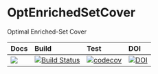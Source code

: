 # OptEnrichedSetCover

Optimal Enriched-Set Cover

| Docs | Build | Test | DOI |
|:-----|:------|:-----|:----|
| [![](https://img.shields.io/badge/docs-latest-blue.svg)](https://alyst.github.io/OptEnrichedSetCover.jl/dev) | [![Build Status](https://travis-ci.org/alyst/OptEnrichedSetCover.jl.svg)](https://travis-ci.org/alyst/OptEnrichedSetCover.jl) | [![codecov](http://codecov.io/github/alyst/OptEnrichedSetCover.jl/branch/master/graph/badge.svg)](http://codecov.io/github/alyst/OptEnrichedSetCover.jl) | [![DOI](https://zenodo.org/badge/91377792.svg)](https://zenodo.org/badge/latestdoi/91377792) |
